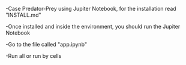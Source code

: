 -Case Predator-Prey using Jupiter Notebook, for the installation read "INSTALL.md"

-Once installed and inside the environment, you should run the Jupiter Notebook

-Go to the file called "app.ipynb"

-Run all or run by cells
